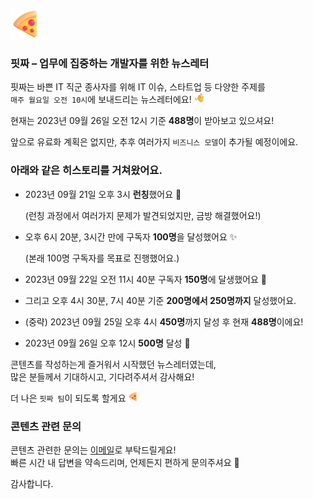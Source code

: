 <img
  src="./public/_static/icon-pizza.png"
  alt="pizza-icon"
  width="48"
  height="48"
/>

### 핏짜 – 업무에 집중하는 개발자를 위한 뉴스레터

핏짜는 바쁜 IT 직군 종사자를 위해 IT 이슈, 스타트업 등 다양한 주제를  
`매주 월요일 오전 10시`에 보내드리는 뉴스레터에요! <img src="./public/_static/icon-waving-hand.png" alt="pizza-icon" width="16" height="16" />

현재는 2023년 09월 26일 오전 12시 기준 **488명**이 받아보고 있으셔요!

앞으로 유료화 계획은 없지만, 추후 여러가지 `비즈니스 모델`이 추가될 예정이에요.

### 아래와 같은 히스토리를 거쳐왔어요.

- 2023년 09월 21일 오후 3시 **런칭**했어요 🚀

  (런칭 과정에서 여러가지 문제가 발견되었지만, 금방 해결했어요!)

- 오후 6시 20분, 3시간 만에 구독자 **100명**을 달성했어요 ✨

  (본래 100명 구독자를 목표로 진행했어요.)

- 2023년 09월 22일 오전 11시 40분 구독자 **150명**에 달생했어요 🫶

- 그리고 오후 4시 30분, 7시 40분 기준 **200명에서 250명까지** 달성했어요.

- (중략) 2023년 09월 25일 오후 4시 **450명**까지 달성 후 현재 **488명**이에요!

- 2023년 09월 26일 오후 12시 **500명** 달성 🚀

콘텐츠를 작성하는게 즐거워서 시작했던 뉴스레터였는데,  
많은 분들께서 기대하시고, 기다려주셔서 감사해요!

더 나은 `핏짜 팀`이 되도록 할게요 <img src="./public/_static/icon-pizza.png" alt="pizza-icon" width="16" height="16" />

### 콘텐츠 관련 문의

콘텐츠 관련한 문의는 <a href="mailto:support@aybridge.co">이메일</a>로 부탁드릴게요!  
빠른 시간 내 답변을 약속드리며, 언제든지 편하게 문의주셔요 🙈

감사합니다.
